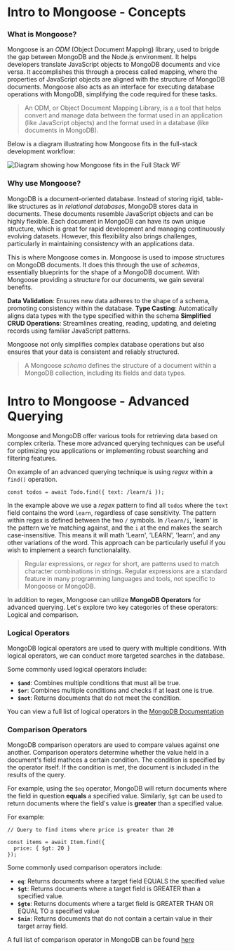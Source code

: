 # Intro to Mongoose - Concepts
### What is Mongoose?
Mongoose is an *ODM* (Object Document Mapping) library, used to brigde the gap between MongoDB and the Node.js environment. It helps developers translate JavaScript objects to MongoDB documents and vice versa. It accomplishes this through a process called mapping, where the properties of JavaScript objects are aligned with the structure of MongoDB documents. Mongoose also acts as an interface for executing database operations with MongoDB, simplifying the code required for these tasks.

> An ODM, or Object Document Mapping Library, is a a tool that helps convert and manage data between the format used in an application (like JavaScript objects) and the format used in a database (like documents in MongoDB).

Below is a diagram illustrating how Mongoose fits in the full-stack development workflow:

![Diagram showing how Mongoose fits in the Full Stack WF](https://pages.git.generalassemb.ly/modular-curriculum-all-courses/intro-to-mongoose/concepts/assets/mongoose-diagram.png)

### Why use Mongoose?
MongoDB is a document-oriented database. Instead of storing rigid, table-like structures as in *relational databases*, MongoDB stores data in documents. These documents resemble JavaScript objects and can be highly flexible. Each document in MongoDB can have its own unique structure, which is great for rapid development and managing continuously evolving datasets. However, this flexibility also brings challenges, particularly in maintaining consistency with an applications data. 

This is where Mongoose comes in. Mongoose is used to impose structures on MongoDB documents. It does this through the use of *schemas*, essentially blueprints for the shape of a MongoDB document. With Mongoose providing a structure for our documents, we gain several benefits.

**Data Validation**: Ensures new data adheres to the shape of a schema, promoting consistency within the database.
**Type Casting**: Automatically aligns data types with the type specified within the schema
**Simplified CRUD Operations**: Streamlines creating, reading, updating, and deleting records using familiar JavaScript patterns.

Mongoose not only simplifies complex database operations but also ensures that your data is consistent and reliably structured. 

> A Mongoose *schema* defines the structure of a document within a MongoDB collection, including its fields and data types. 















# Intro to Mongoose - Advanced Querying
Mongoose and MongoDB offer various tools for retrieving data based on complex criteria. These more advanced querying techniques can be useful for optimizing you applications or implementing robust searching and filtering features. 

On example of an advanced querying technique is using *regex* within a `find()` operation.

```
const todos = await Todo.find({ text: /learn/i });
```

In the example above we use a *regex* pattern to find all `todos` where the `text` field contains the word `learn`, regardless of case sensitivity. The pattern within regex is defined between the two `/` symbols. In `/learn/i`, 'learn' is the pattern we're matching against, and the `i` at the end makes the search case-insensitive. This means it will math 'Learn', 'LEARN', 'learn', and any other variations of the word. This approach can be particularly useful if you wish to implement a search functionalality. 

> Regular expressions, or *regex* for short, are patterns used to match character combinations in strings. Regular expressions are a standard feature in many programming languages and tools, not specific to Mongoose or MongoDB. 

In addition to regex, Mongoose can utilize **MongoDB Operators** for advanced querying. Let's explore two key categories of these operators: Logical and comparison. 

### Logical Operators
MongoDB logical operators are used to query with multiple conditions. With logical operators, we can conduct more targeted searches in the database. 

Some commonly used logical operators include:
* **`$and`**: Combines multiple conditions that must all be true.
* **`$or`**: Combines multiple conditions and checks if at least one is true. 
* **`$not`**: Returns documents that do not meet the condition. 

You can view a full list of logical operators in the [MongoDB Documentation](https://www.mongodb.com/docs/v7.0/reference/operator/query-logical/)

### Comparison Operators 
MongoDB comparison operators are used to compare values against one another. Comparison operators determine whether the value held in a document's field mathces a certain condition. The condition is specified by the operator itself. If the condition is met, the document is included in the results of the query. 

For example, using the `$eq` operator, MongoDB will return documents where the field in question **equals** a specified value. Similarly, `$gt` can be used to return documents where the field's value is **greater** than a specified value. 

For example:

```
// Query to find items where price is greater than 20

const items = await Item.find({ 
  price: { $gt: 20 } 
});
```

Some commonly used comparison operators include: 
* **`eq`**: Returns documents where a target field EQUALS the specified value
* **`$gt`**: Returns documents where a target field is GREATER than a specified value.
* **`$gte`**: Returns documents where a target field is GREATER THAN OR EQUAL TO a specified value
* **`$nin`**: Returns documents that do not contain a certain value in their target array field. 

A full list of comparison operator in MongoDB can be found [here](https://www.mongodb.com/docs/manual/reference/operator/query-comparison/)